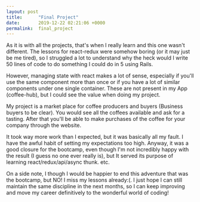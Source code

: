```yaml
---
layout: post
title:      "Final Project"
date:       2019-12-22 02:21:06 +0000
permalink:  final_project
---
```



As it is with all the projects, that's when I really learn and this one wasn't different. The lessons for react-redux were somehow boring (or it may just be me tired), so I struggled a lot to understand why the heck would I write 50 lines of code to do something I could do in 5 using Rails.

However, managing state with react makes a lot of sense, especially if you'll use the same component more than once or if you have a lot of similar components under one single container. These are not present in my App (coffee-hub), but I could see the value when doing my project.

My project is a market place for coffee producers and buyers (Business buyers to be clear). You would see all the coffees available and ask for a tasting. After that you'll be able to make purchases of the coffee for your company through the website.

It took way more work than I expected, but it was basically all my fault. I have the awful habit of setting my expectations too high. Anyway, it was a good closure for the bootcamp, even though I'm not incredibly happy with the result (I guess no one ever really is), but It served its purpose of learning react/redux/api/async thunk. etc.

On a side note, I though I would be happier to end this adventure that was the bootcamp, but NO! I miss my lessons already:(. I just hope I can still maintain the same discipline in the next months, so I can keep improving and move my career definitively to the wonderful world of coding!
